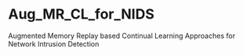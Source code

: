 # Aug_MR_CL_for_NIDS
Augmented Memory Replay based Continual Learning Approaches for Network Intrusion Detection
